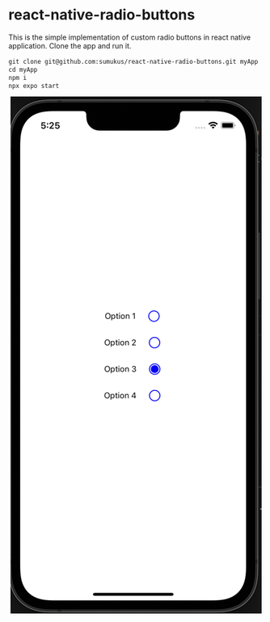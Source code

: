 # react-native-radio-buttons
This is the simple implementation of custom radio buttons in react native application. Clone the app and run it.
```
git clone git@github.com:sumukus/react-native-radio-buttons.git myApp
cd myApp 
npm i
npx expo start
```

<img src="https://github.com/sumukus/react-native-radio-buttons/blob/main/assets/custom%20radio%20button%20in%20react%20native.png" 
        alt="Radio Buttons Image"  
        style="display: block; margin: 0 auto" />
